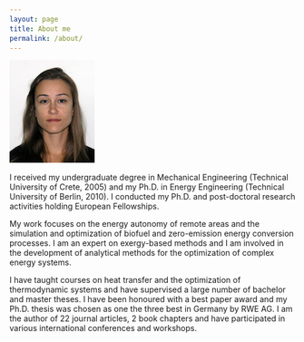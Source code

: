 ```yaml
---
layout: page
title: About me
permalink: /about/
---
```


![Fontina Petrakopoulou](fontina_profile.jpg)

I received my undergraduate degree in Mechanical Engineering
(Technical University of Crete, 2005) and my Ph.D. in Energy Engineering
(Technical University of Berlin, 2010). I conducted my Ph.D. and
post-doctoral research activities holding European Fellowships.

My work focuses on the energy autonomy of remote areas and the simulation
and optimization of biofuel and zero-emission energy conversion processes.
I am an expert on exergy-based methods and I am involved in the development
of analytical methods for the optimization of complex energy systems.

I have taught courses on heat transfer and the optimization of thermodynamic
systems and have supervised a large number of bachelor and master theses.
I have been honoured with a best paper award and my Ph.D. thesis was chosen
as one the three best in Germany by RWE AG. I am the author of 22 journal articles,
2 book chapters and have participated in various international conferences
and workshops.
